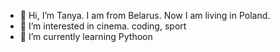 - 👋 Hi, I’m Tanya. I am from Belarus. Now I am living in Poland.
- 👀 I’m interested in cinema. coding, sport
- 🌱 I’m currently learning Pythoon

<!---
Umita1987/Umita1987 is a ✨ special ✨ repository because its `README.md` (this file) appears on your GitHub profile.
You can click the Preview link to take a look at your changes.
--->
